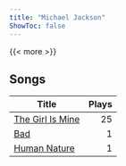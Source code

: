 ```yaml
---
title: "Michael Jackson"
ShowToc: false
---
```


{{< more >}}

## Songs
Title | Plays 
----- | -----: 
[The Girl Is Mine](/songs/the-girl-is-mine) | 25
[Bad](/songs/bad) | 1
[Human Nature](/songs/human-nature) | 1

